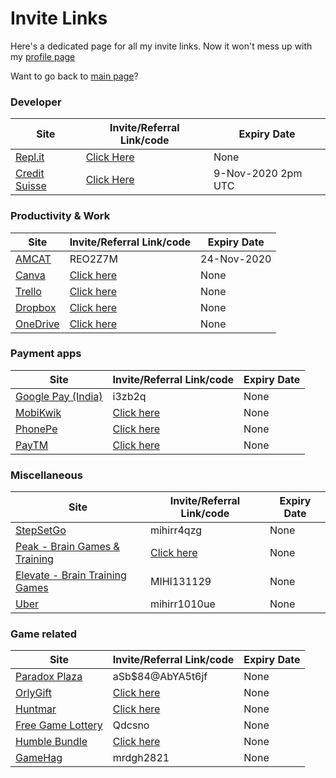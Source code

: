 <!-- @format -->

# Invite Links

Here's a dedicated page for all my invite links.
Now it won't mess up with my [profile page](../Myself_On_internet.md)

Want to go back to [main page](../README.md)?

### Developer

| Site                                         | Invite/Referral Link/code                       | Expiry Date        |
| -------------------------------------------- | ----------------------------------------------- | ------------------ |
| [Repl.it](https://repl.it/upgrade/MRDGH2821) | [Click Here](https://repl.it/upgrade/MRDGH2821) | None               |
| [Credit Suisse](http://bit.ly/CSGCCmr)       | [Click Here](http://bit.ly/CSGCCmr)             | 9-Nov-2020 2pm UTC |

### Productivity & Work

| Site                                                                    | Invite/Referral Link/code                                                 | Expiry Date |
| ----------------------------------------------------------------------- | ------------------------------------------------------------------------- | ----------- |
| [AMCAT](https://www.myamcat.com/)                                       | REO2Z7M                                                                   | 24-Nov-2020 |
| [Canva](https://www.canva.com/join/sgw-nxn-kzy)                         | [Click here](https://www.canva.com/join/sgw-nxn-kzy)                      | None        |
| [Trello](https://trello.com/mrdgh2821/recommend)                        | [Click here](https://trello.com/mrdgh2821/recommend)                      | None        |
| [Dropbox](https://bit.ly/3iRpD2F)                                       | [Click here](https://bit.ly/3iRpD2F)                                      | None        |
| [OneDrive](https://onedrive.live.com?invref=dc9882601e01cea6&invscr=90) | [Click here](https://onedrive.live.com?invref=dc9882601e01cea6&invscr=90) | None        |

### Payment apps

| Site                                                   | Invite/Referral Link/code                                | Expiry Date |
| ------------------------------------------------------ | -------------------------------------------------------- | ----------- |
| [Google Pay (India)](https://g.co/payinvite/i3zb2q)    | i3zb2q                                                   | None        |
| [MobiKwik](https://sak38.app.goo.gl/YVatryrzBe5tS3fy7) | [Click here](https://sak38.app.goo.gl/YVatryrzBe5tS3fy7) | None        |
| [PhonePe](https://phon.pe/a24ahmfi)                    | [Click here](https://phon.pe/a24ahmfi)                   | None        |
| [PayTM](https://p.paytm.me/xCTH/74e9c7c8)              | [Click here](https://p.paytm.me/xCTH/74e9c7c8)           | None        |

### Miscellaneous

| Site                                                                  | Invite/Referral Link/code                    | Expiry Date |
| --------------------------------------------------------------------- | -------------------------------------------- | ----------- |
| [StepSetGo](https://app.stepsetgo.com/i/mihirr4qzg)                   | mihirr4qzg                                   | None        |
| [Peak - Brain Games & Training](https://go.peak.net/RTeN1S2hM9)       | [Click here](https://go.peak.net/RTeN1S2hM9) | None        |
| [Elevate - Brain Training Games](http://go.elevateapp.com/MIHI131129) | MIHI131129                                   | None        |
| [Uber](https://www.uber.com/invite/mihirr1010ue)                      | mihirr1010ue                                 | None        |

### Game related

| Site                                                              | Invite/Referral Link/code                                      | Expiry Date |
| ----------------------------------------------------------------- | -------------------------------------------------------------- | ----------- |
| [Paradox Plaza](https://www.paradoxplaza.com/)                    | aSb\$84@AbYA5t6jf                                              | None        |
| [OrlyGift](https://www.orlygift.com/invite/8PrjXnlvkr4KWAz4)      | [Click here](https://www.orlygift.com/invite/8PrjXnlvkr4KWAz4) | None        |
| [Huntmar](https://www.huntmar.com/?mref=MRDG2821)                 | [Click here](https://www.huntmar.com/?mref=MRDG2821)           | None        |
| [Free Game Lottery](https://freegamelottery.com?ref=Qdcsno)       | Qdcsno                                                         | None        |
| [Humble Bundle](https://www.humblebundle.com/monthly?refc=2H6nrD) | [Click here](https://www.humblebundle.com/monthly?refc=2H6nrD) | None        |
| [GameHag](https://gamehag.com/r/6020403)                          | mrdgh2821                                                      | None        |
